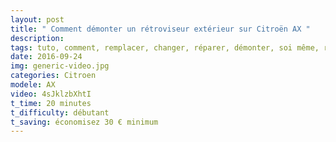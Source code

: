 ```yaml
---
layout: post
title: " Comment démonter un rétroviseur extérieur sur Citroën AX "
description: 
tags: tuto, comment, remplacer, changer, réparer, démonter, soi même, rétroviseur, extérieur, citroën ax,
date: 2016-09-24 
img: generic-video.jpg
categories: Citroen
modele: AX
video: 4sJklzbXhtI
t_time: 20 minutes    
t_difficulty: débutant
t_saving: économisez 30 € minimum
---
```

